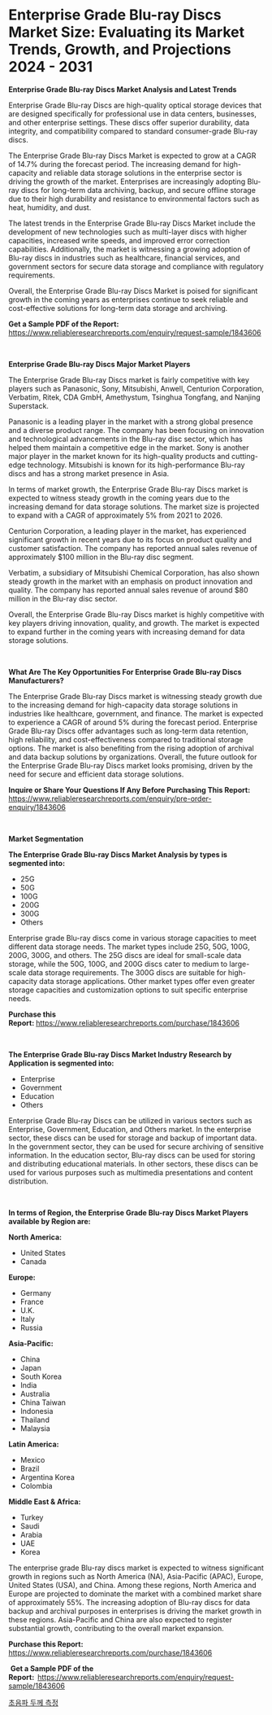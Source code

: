 <p><h1>Enterprise Grade Blu-ray Discs Market Size: Evaluating its Market Trends, Growth, and Projections 2024 - 2031</h1></p><p><strong>Enterprise Grade Blu-ray Discs Market Analysis and Latest Trends</strong></p>
<p><p>Enterprise Grade Blu-ray Discs are high-quality optical storage devices that are designed specifically for professional use in data centers, businesses, and other enterprise settings. These discs offer superior durability, data integrity, and compatibility compared to standard consumer-grade Blu-ray discs.</p><p>The Enterprise Grade Blu-ray Discs Market is expected to grow at a CAGR of 14.7% during the forecast period. The increasing demand for high-capacity and reliable data storage solutions in the enterprise sector is driving the growth of the market. Enterprises are increasingly adopting Blu-ray discs for long-term data archiving, backup, and secure offline storage due to their high durability and resistance to environmental factors such as heat, humidity, and dust.</p><p>The latest trends in the Enterprise Grade Blu-ray Discs Market include the development of new technologies such as multi-layer discs with higher capacities, increased write speeds, and improved error correction capabilities. Additionally, the market is witnessing a growing adoption of Blu-ray discs in industries such as healthcare, financial services, and government sectors for secure data storage and compliance with regulatory requirements.</p><p>Overall, the Enterprise Grade Blu-ray Discs Market is poised for significant growth in the coming years as enterprises continue to seek reliable and cost-effective solutions for long-term data storage and archiving.</p></p>
<p><strong>Get a Sample PDF of the Report:&nbsp;</strong> <a href="https://www.reliableresearchreports.com/enquiry/request-sample/1843606">https://www.reliableresearchreports.com/enquiry/request-sample/1843606</a></p>
<p>&nbsp;</p>
<p><strong>Enterprise Grade Blu-ray Discs Major Market Players</strong></p>
<p><p>The Enterprise Grade Blu-ray Discs market is fairly competitive with key players such as Panasonic, Sony, Mitsubishi, Anwell, Centurion Corporation, Verbatim, Ritek, CDA GmbH, Amethystum, Tsinghua Tongfang, and Nanjing Superstack.</p><p>Panasonic is a leading player in the market with a strong global presence and a diverse product range. The company has been focusing on innovation and technological advancements in the Blu-ray disc sector, which has helped them maintain a competitive edge in the market. Sony is another major player in the market known for its high-quality products and cutting-edge technology. Mitsubishi is known for its high-performance Blu-ray discs and has a strong market presence in Asia.</p><p>In terms of market growth, the Enterprise Grade Blu-ray Discs market is expected to witness steady growth in the coming years due to the increasing demand for data storage solutions. The market size is projected to expand with a CAGR of approximately 5% from 2021 to 2026.</p><p>Centurion Corporation, a leading player in the market, has experienced significant growth in recent years due to its focus on product quality and customer satisfaction. The company has reported annual sales revenue of approximately $100 million in the Blu-ray disc segment.</p><p>Verbatim, a subsidiary of Mitsubishi Chemical Corporation, has also shown steady growth in the market with an emphasis on product innovation and quality. The company has reported annual sales revenue of around $80 million in the Blu-ray disc sector.</p><p>Overall, the Enterprise Grade Blu-ray Discs market is highly competitive with key players driving innovation, quality, and growth. The market is expected to expand further in the coming years with increasing demand for data storage solutions.</p></p>
<p>&nbsp;</p>
<p><strong>What Are The Key Opportunities For Enterprise Grade Blu-ray Discs Manufacturers?</strong></p>
<p><p>The Enterprise Grade Blu-ray Discs market is witnessing steady growth due to the increasing demand for high-capacity data storage solutions in industries like healthcare, government, and finance. The market is expected to experience a CAGR of around 5% during the forecast period. Enterprise Grade Blu-ray Discs offer advantages such as long-term data retention, high reliability, and cost-effectiveness compared to traditional storage options. The market is also benefiting from the rising adoption of archival and data backup solutions by organizations. Overall, the future outlook for the Enterprise Grade Blu-ray Discs market looks promising, driven by the need for secure and efficient data storage solutions.</p></p>
<p><strong>Inquire or Share Your Questions If Any Before Purchasing This Report:</strong> <a href="https://www.reliableresearchreports.com/enquiry/pre-order-enquiry/1843606">https://www.reliableresearchreports.com/enquiry/pre-order-enquiry/1843606</a></p>
<p>&nbsp;</p>
<p><strong>Market Segmentation</strong></p>
<p><strong>The Enterprise Grade Blu-ray Discs Market Analysis by types is segmented into:</strong></p>
<p><ul><li>25G</li><li>50G</li><li>100G</li><li>200G</li><li>300G</li><li>Others</li></ul></p>
<p><p>Enterprise grade Blu-ray discs come in various storage capacities to meet different data storage needs. The market types include 25G, 50G, 100G, 200G, 300G, and others. The 25G discs are ideal for small-scale data storage, while the 50G, 100G, and 200G discs cater to medium to large-scale data storage requirements. The 300G discs are suitable for high-capacity data storage applications. Other market types offer even greater storage capacities and customization options to suit specific enterprise needs.</p></p>
<p><strong>Purchase this Report:&nbsp;</strong><a href="https://www.reliableresearchreports.com/purchase/1843606">https://www.reliableresearchreports.com/purchase/1843606</a></p>
<p>&nbsp;</p>
<p><strong>The Enterprise Grade Blu-ray Discs Market Industry Research by Application is segmented into:</strong></p>
<p><ul><li>Enterprise</li><li>Government</li><li>Education</li><li>Others</li></ul></p>
<p><p>Enterprise Grade Blu-ray Discs can be utilized in various sectors such as Enterprise, Government, Education, and Others market. In the enterprise sector, these discs can be used for storage and backup of important data. In the government sector, they can be used for secure archiving of sensitive information. In the education sector, Blu-ray discs can be used for storing and distributing educational materials. In other sectors, these discs can be used for various purposes such as multimedia presentations and content distribution.</p></p>
<p>&nbsp;</p>
<p><strong>In terms of Region, the Enterprise Grade Blu-ray Discs Market Players available by Region are:</strong></p>
<p>
    <p> <strong> North America: </strong>
        <ul>
            <li>United States</li>
            <li>Canada</li>
        </ul>
        </p> 
    <p> <strong> Europe: </strong>
        <ul>
            <li>Germany</li>
            <li>France</li>
            <li>U.K.</li>
            <li>Italy</li>
            <li>Russia</li>
        </ul>
        </p> 
    <p> <strong> Asia-Pacific: </strong>
        <ul>
            <li>China</li>
            <li>Japan</li>
            <li>South Korea</li>
            <li>India</li>
            <li>Australia</li>
            <li>China Taiwan</li>
            <li>Indonesia</li>
            <li>Thailand</li>
            <li>Malaysia</li>
        </ul>
        </p> 
    <p> <strong> Latin America: </strong>
        <ul>
            <li>Mexico</li>
            <li>Brazil</li>
            <li>Argentina Korea</li>
            <li>Colombia</li>
        </ul>
        </p> 
    <p> <strong> Middle East & Africa: </strong>
        <ul>
            <li>Turkey</li>
            <li>Saudi</li>
            <li>Arabia</li>
            <li>UAE</li>
            <li>Korea</li>
        </ul>
    </p>
    </p>
<p><p>The enterprise grade Blu-ray discs market is expected to witness significant growth in regions such as North America (NA), Asia-Pacific (APAC), Europe, United States (USA), and China. Among these regions, North America and Europe are projected to dominate the market with a combined market share of approximately 55%. The increasing adoption of Blu-ray discs for data backup and archival purposes in enterprises is driving the market growth in these regions. Asia-Pacific and China are also expected to register substantial growth, contributing to the overall market expansion.</p></p>
<p><strong>Purchase this Report: </strong><a href="https://www.reliableresearchreports.com/purchase/1843606">https://www.reliableresearchreports.com/purchase/1843606</a></p>
<p>&nbsp;<strong>Get a Sample PDF of the Report:&nbsp;&nbsp;</strong><a href="https://www.reliableresearchreports.com/enquiry/request-sample/1843606">https://www.reliableresearchreports.com/enquiry/request-sample/1843606</a></p>
<p><strong></strong></p>
<p><p><a href="https://github.com/LanceOlsotn8978/Market-Research-Report-List-1/blob/main/561655812542.md">초음파 두께 측정</a></p></p>